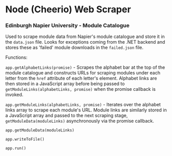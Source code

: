 # Node (Cheerio) Web Scraper
### Edinburgh Napier University - Module Catalogue

Used to scrape module data from Napier's module catalogue and store it in the `data.json` file. Looks for exceptions coming from the .NET backend and stores these as 'failed' module downloads in the `failed.json` file.

Functions:

`app.getAlphabetLinks(promise)` - Scrapes the alphabet bar at the top of the module catalogue and constructs URLs for scraping modules under each letter from the `href` attribute of each letter's element. Alphabet links are then stored in a JavaScript array before being passed to `getModuleLinks(alphabetLinks, promise)` when the promise callback is invoked.

`app.getModuleLinks(alphabetLinks, promise)` - Iterates over the alphabet links array to scrape each module's URL. Module links are similarly stored in a JavaScript array and passed to the next scraping stage, `getModuleData(moduleLinks)` asynchronously via the promise callback.

`app.getModuleData(moduleLinks)`

`app.writeToFile()`

`app.run()`
